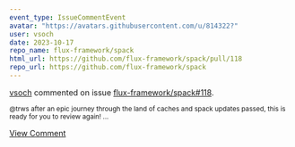```yaml
---
event_type: IssueCommentEvent
avatar: "https://avatars.githubusercontent.com/u/814322?"
user: vsoch
date: 2023-10-17
repo_name: flux-framework/spack
html_url: https://github.com/flux-framework/spack/pull/118
repo_url: https://github.com/flux-framework/spack
---
```


<a href='https://github.com/vsoch' target='_blank'>vsoch</a> commented on issue <a href='https://github.com/flux-framework/spack/pull/118' target='_blank'>flux-framework/spack#118</a>.

<small>@trws after an epic journey through the land of caches and spack updates passed, this is ready for you to review again!...</small>

<a href='https://github.com/flux-framework/spack/pull/118' target='_blank'>View Comment</a>